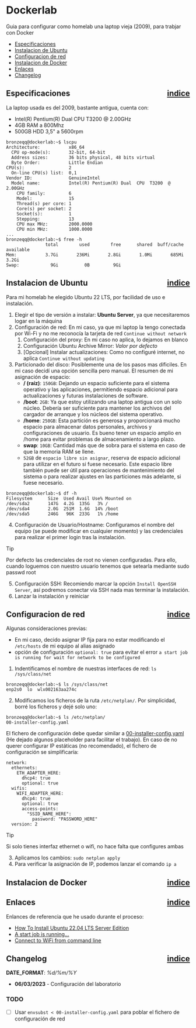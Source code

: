 # Dockerlab
Guia para configurar como homelab una laptop vieja (2009), para trabjar con Docker

- [Especificaciones](#especificaciones)
- [Instalacion de Ubuntu](#instalacion-de-ubuntu)
- [Configuracion de red](#configuracion-de-red)
- [Instalacion de Docker](#instalacion-de-docker)
- [Enlaces](#enlaces)
- [Changelog](#changelog)

## Especificaciones <span style="float: right;">[indice](#dockerlab)</span>
La laptop usada es del 2009, bastante antigua, cuenta con:
- Intel(R) Pentium(R) Dual  CPU  T3200  @ 2.00GHz
- 4GB RAM a 800Mhz
- 500GB HDD 3,5" a 5600rpm
```
bronzeqq@dockerlab:~$ lscpu 
Architecture:           x86_64
  CPU op-mode(s):       32-bit, 64-bit
  Address sizes:        36 bits physical, 48 bits virtual
  Byte Order:           Little Endian
CPU(s):                 2
  On-line CPU(s) list:  0,1
Vendor ID:              GenuineIntel
  Model name:           Intel(R) Pentium(R) Dual  CPU  T3200  @ 2.00GHz
    CPU family:         6
    Model:              15
    Thread(s) per core: 1
    Core(s) per socket: 2
    Socket(s):          1
    Stepping:           13
    CPU max MHz:        2000.0000
    CPU min MHz:        1000.0000
...
bronzeqq@dockerlab:~$ free -h
               total        used        free      shared  buff/cache   available
Mem:           3.7Gi       236Mi       2.8Gi       1.0Mi       685Mi       3.2Gi
Swap:            9Gi          0B         9Gi
```

## Instalacion de Ubuntu <span style="float: right;">[indice](#dockerlab)</span>
Para mi homelab he elegido Ubuntu 22 LTS, por facilidad de uso e instalación.
1. Elegir el tipo de versión a instalar: **Ubuntu Server**, ya que necesitaremos logar en la máquina
2. Configuración de red: En mi caso, ya que mi laptop la tengo conectada por Wi-Fi y no me reconocía la tarjeta de red `Continue without network`
    1. Configuración del proxy: En mi caso no aplica, lo dejamos en blanco
    2. Configuración Ubuntu Archive Mirror: *Valor por defecto*
    3. [Opcional] Instalar actualizaciones: Como no configuré internet, no aplica `Continue without updating`
3. Particionado del disco: Posiblemente una de los pasos mas dificiles. En mi caso decidí una opción sencilla pero manual. El resumen de mi asignación de espacio:
    - **/ (raíz)**: `150GB`: Dejando un espacio suficiente para el sistema operativo y las aplicaciones, permitiendo espacio adicional para actualizaciones y futuras instalaciones de software.
    - **/boot**: `2GB`: Ya que estoy utilizando una laptop antigua con un solo núcleo. Debería ser suficiente para mantener los archivos del cargador de arranque y los núcleos del sistema operativo.
    - **/home**: `250GB`: Esta partición es generosa y proporcionará mucho espacio para almacenar datos personales, archivos y configuraciones de usuario. Es bueno tener un espacio amplio en /home para evitar problemas de almacenamiento a largo plazo.
    - **swap**: `10GB`: Cantidad más que de sobra para el sistema en caso de que la memoria RAM se llene.
    - `52GB` de `espacio libre sin asignar`, reserva de espacio adicional para utilizar en el futuro si fuese necesario. Este espacio libre también puede ser útil para operaciones de mantenimiento del sistema o para realizar ajustes en las particiones más adelante, si fuese necesario.
```
bronzeqq@dockerlab:~$ df -h
Filesystem      Size  Used Avail Use% Mounted on
/dev/sda2       147G  4.2G  135G   3% /
/dev/sda4       2.0G  251M  1.6G  14% /boot
/dev/sda5       246G   96K  233G   1% /home
```
    
4. Configuración de Usuario/Hostname: Configuramos el nombre del equipo (se puede modificar en cualquier momento) y las credenciales para realizar el primer login tras la instalación.
> [!TIP] 
> Por defecto las credenciales de root no vienen configuradas. Para ello, cuando loguemos con nuestro usuario tenemos que setearla mediante sudo passwd root
5. Configuración SSH: Recomiendo marcar la opción `Install OpenSSH Server`, así podremos conectar vía SSH nada mas terminar la instalación.
6. Lanzar la instalación y reiniciar

## Configuracion de red  <span style="float: right;">[indice](#dockerlab)</span>
Algunas consideraciones previas:
- En mi caso, decido asignar IP fija para no estar modificando el `/etc/hosts` de mi equipo al alias asignado
- opción de configuración `optional: true` para evitar el error `a start job is running for wait for network to be configured`

1. Indentificamos el nombre de nuestras interfaces de red: `ls /sys/class/net`
```
bronzeqq@dockerlab:~$ ls /sys/class/net
enp2s0  lo  wlx002163aa274c
```
2. Modificamos los ficheros de la ruta `/etc/netplan/`. Por simplicidad, borré los ficheros y dejé solo uno:
```
bronzeqq@dockerlab:~$ ls /etc/netplan/
00-installer-config.yaml
```
El fichero de configuración debe quedar similar a [00-installer-config.yaml](./network/00-installer-config.yaml) (He dejado algunos placeholder para facilitar el trabajo).
En caso de no querer configurar IP estáticas (no recomendado), el fichero de configuración se simplificaría:
```YML
network:
  ethernets:
    ETH_ADAPTER_HERE:
      dhcp4: true
      optional: true
  wifis:
    WIFI_ADAPTER_HERE:
      dhcp4: true
      optional: true
      access-points:
        "SSID_NAME_HERE":
          password: "PASSWORD_HERE"
  version: 2
```
> [!TIP]
> Si solo tienes interfaz ethernet o wifi, no hace falta que configures ambas

3. Aplicamos los cambios: `sudo netplan apply`
4. Para verificar la asignación de IP, podemos lanzar el comando `ip a`

## Instalacion de Docker  <span style="float: right;">[indice](#dockerlab)</span>

## Enlaces  <span style="float: right;">[indice](#dockerlab)</span>
Enlances de referencia que he usado durante el proceso:
- [How To Install Ubuntu 22.04 LTS Server Edition](https://ostechnix.com/install-ubuntu-server/)
- [A start job is running...](https://askubuntu.com/questions/972215/a-start-job-is-running-for-wait-for-network-to-be-configured-ubuntu-server-17-1)
- [Connect to WiFi from command line](https://linuxconfig.org/ubuntu-20-04-connect-to-wifi-from-command-line)

## Changelog  <span style="float: right;">[indice](#dockerlab)</span>
**DATE_FORMAT**: *%d/%m/%Y*
- **06/03/2023** - Configuración del laboratorio

### TODO
- [ ] Usar `envsubst < 00-installer-config.yaml` para poblar el fichero de configuración de red